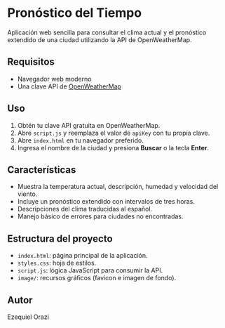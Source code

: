 # Pronóstico del Tiempo

Aplicación web sencilla para consultar el clima actual y el pronóstico extendido de una ciudad utilizando la API de OpenWeatherMap.

## Requisitos

- Navegador web moderno
- Una clave API de [OpenWeatherMap](https://openweathermap.org/api)

## Uso

1. Obtén tu clave API gratuita en OpenWeatherMap.
2. Abre `script.js` y reemplaza el valor de `apiKey` con tu propia clave.
3. Abre `index.html` en tu navegador preferido.
4. Ingresa el nombre de la ciudad y presiona **Buscar** o la tecla **Enter**.

## Características

- Muestra la temperatura actual, descripción, humedad y velocidad del viento.
- Incluye un pronóstico extendido con intervalos de tres horas.
- Descripciones del clima traducidas al español.
- Manejo básico de errores para ciudades no encontradas.

## Estructura del proyecto

- `index.html`: página principal de la aplicación.
- `styles.css`: hoja de estilos.
- `script.js`: lógica JavaScript para consumir la API.
- `image/`: recursos gráficos (favicon e imagen de fondo).

## Autor

Ezequiel Orazi
